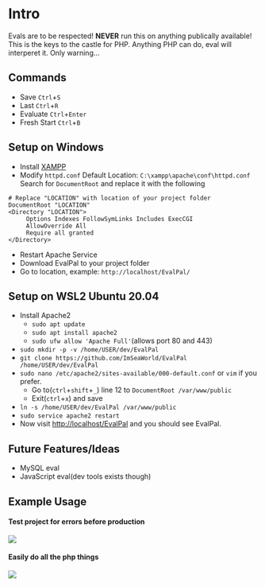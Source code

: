 # Intro

Evals are to be respected! **NEVER** run this on anything publically available! This is the keys to the castle for PHP. Anything PHP can do, eval will interperet it. Only warning...

## Commands

-   Save `Ctrl`+`S`
-   Last `Ctrl`+`R`
-   Evaluate `Ctrl`+`Enter`
-   Fresh Start `Ctrl`+`B`

## Setup on Windows

-   Install [XAMPP](https://www.apachefriends.org/)
-   Modify `httpd.conf`
    Default Location: `C:\xampp\apache\conf\httpd.conf`
    Search for `DocumentRoot` and replace it with the following

```
# Replace "LOCATION" with location of your project folder
DocumentRoot "LOCATION"
<Directory "LOCATION">
     Options Indexes FollowSymLinks Includes ExecCGI
     AllowOverride All
     Require all granted
</Directory>
```

-   Restart Apache Service
-   Download EvalPal to your project folder
-   Go to location, example: `http://localhost/EvalPal/`

## Setup on WSL2 Ubuntu 20.04

-   Install Apache2
    -   `sudo apt update`
    -   `sudo apt install apache2`
    -   `sudo ufw allow 'Apache Full'`(allows port 80 and 443)
-   `sudo mkdir -p -v /home/USER/dev/EvalPal`
-   `git clone https://github.com/ImSeaWorld/EvalPal /home/USER/dev/EvalPal`
-   `sudo nano /etc/apache2/sites-available/000-default.conf` or `vim` if you prefer.
    -   Go to(`ctrl`+`shift`+`_`) line 12 to `DocumentRoot /var/www/public`
    -   Exit(`ctrl`+`x`) and save
-   `ln -s /home/USER/dev/EvalPal /var/www/public`
-   `sudo service apache2 restart`
-   Now visit [http://localhost/EvalPal](http://localhost/EvalPal) and you should see EvalPal.

## Future Features/Ideas

-   MySQL eval
-   JavaScript eval(dev tools exists though)

## Example Usage

#### Test project for errors before production

![](https://i.imgur.com/xXzBszN.png)

#### Easily do all the php things

![](https://i.imgur.com/upDFakx.png)
